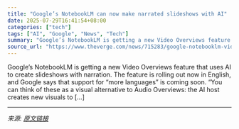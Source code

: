 ```yaml
---
title: "Google’s NotebookLM can now make narrated slideshows with AI"
date: 2025-07-29T16:41:54+08:00
categories: ["tech"]
tags: ["AI", "Google", "News", "Tech"]
summary: "Google’s NotebookLM is getting a new Video Overviews feature that uses AI to create slideshows with narration. The feature is rolling out now in English, and Google says that support for “more languag"
source_url: "https://www.theverge.com/news/715283/google-notebooklm-video-overviews-studio-ai"
---
```


Google’s NotebookLM is getting a new Video Overviews feature that uses AI to create slideshows with narration. The feature is rolling out now in English, and Google says that support for “more languages” is coming soon. “You can think of these as a visual alternative to Audio Overviews: the AI host creates new visuals to [&#8230;]

---

*来源: [原文链接](https://www.theverge.com/news/715283/google-notebooklm-video-overviews-studio-ai)*
